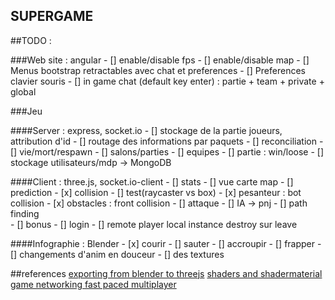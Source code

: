 SUPERGAME
---------------

##TODO :

###Web site : angular
	- [] enable/disable fps
	- [] enable/disable map
	- [] Menus bootstrap retractables avec chat et preferences
	- [] Preferences clavier souris
	- [] in game chat (default key enter) : partie + team + private + global

###Jeu

####Server : express, socket.io
	- [] stockage de la partie joueurs, attribution d'id
	- [] routage des informations par paquets
	- [] reconciliation
	- [] vie/mort/respawn
	- [] salons/parties
	- [] equipes
	- [] partie : win/loose
	- [] stockage utilisateurs/mdp -> MongoDB

####Client : three.js, socket.io-client
	- [] stats
	- [] vue carte map
	- [] prediction
	- [x] collision 
	- [] test(raycaster vs box)
	- [x] pesanteur : bot collision
	- [x] obstacles : front collision
	- [] attaque
	- [] IA -> pnj
	- [] path finding	
	- [] bonus
	- [] login
	- [] remote player local instance destroy sur leave
	
####Infographie : Blender
	- [x] courir
	- [] sauter
	- [] accroupir
	- [] frapper
	- [] changements d'anim en douceur
	- [] des textures
	
	
##references
	[exporting from blender to threejs](https://quaintproject.wordpress.com/2014/01/25/exporting-from-blender-to-web-gl-using-collada-and-three-js-part-2)
	[shaders and shadermaterial](http://blog.2pha.com/experimenting-threejs-shaders-and-shadermaterial)
	[game networking fast paced multiplayer](http://gabrielgambetta.com/fast_paced_multiplayer.html)